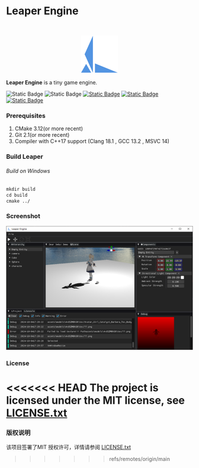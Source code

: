 # Leaper Engine

<!-- PROJECT LOGO -->
<br />

<p align="center">
  <a href="https://github.com/lyh_2009/leaper/">
    <img src="engine\resource\leaper.png" alt="Logo" width="100" height="100">
  </a>
</p>

**Leaper Engine** is a tiny game engine.

 ![Static Badge](https://img.shields.io/badge/C%2B%2B-17-brightgreen?style=flat&logo=cplusplus&logoSize=auto) ![Static Badge](https://img.shields.io/badge/OpenGL-4.5-blue?logo=OpenGL&logoSize=auto) [![Static Badge](https://img.shields.io/badge/License-MIT-blue?style=flat)](https://github.com/lyh2009/leaper/blob/main/LICENSE)
[![Static Badge](https://img.shields.io/badge/GitHub-lyh_2009-blue?logo=github)](https://github.com/lyh2009) [![Static Badge](https://img.shields.io/badge/BiliBili-天庭小伙-fb7299?logo=Bilibili&labelColor=fb7299&color=23ADE5&logoColor=ffffff)](https://space.bilibili.com/1593901415?spm_id_from=333.1007.0.0)
 

### Prerequisites

1. CMake 3.12(or more recent)
2. Git 2.1(or more recent)
3. Compiler with C++17 support (Clang 18.1 , GCC 13.2 , MSVC 14)

### Build Leaper
###### Build on Windows
```
mkdir build
cd build
cmake ../
```
### Screenshot
![Static Badge](github\screen_shot.png)


### License

<<<<<<< HEAD
The project is licensed under the **MIT license**, see  [LICENSE.txt](https://github.com/lyh2009/leaper/blob/main/LICENSE)
=======
### 版权说明

该项目签署了MIT 授权许可，详情请参阅 [LICENSE.txt](https://github.com/lyh2009/leaper/blob/main/LICENSE)
>>>>>>> refs/remotes/origin/main
